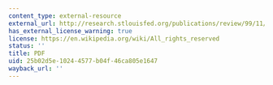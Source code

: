 ```yaml
---
content_type: external-resource
external_url: http://research.stlouisfed.org/publications/review/99/11/9911cn.pdf
has_external_license_warning: true
license: https://en.wikipedia.org/wiki/All_rights_reserved
status: ''
title: PDF
uid: 25b02d5e-1024-4577-b04f-46ca805e1647
wayback_url: ''
---
```

